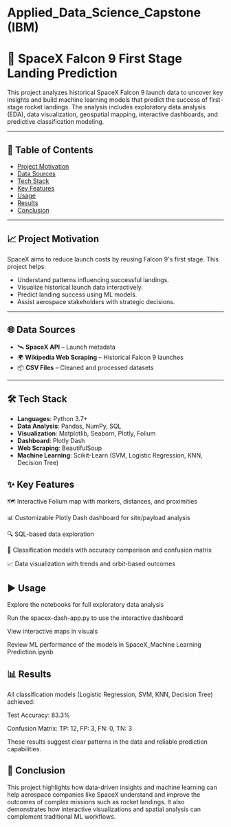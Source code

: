 # Applied_Data_Science_Capstone (IBM)

# 🚀 SpaceX Falcon 9 First Stage Landing Prediction

This project analyzes historical SpaceX Falcon 9 launch data to uncover key insights and build machine learning models that predict the success of first-stage rocket landings. The analysis includes exploratory data analysis (EDA), data visualization, geospatial mapping, interactive dashboards, and predictive classification modeling.

---

## 📌 Table of Contents

- [Project Motivation](#📈-Project-Motivation)
- [Data Sources](#Data-Sources)
- [Tech Stack](#Tech-Stack)
- [Key Features](#Key-Features)
- [Usage](#Usage)
- [Results](#Results)
- [Conclusion](#Conclusion)

---

## 📈 Project Motivation

SpaceX aims to reduce launch costs by reusing Falcon 9's first stage. This project helps:

- Understand patterns influencing successful landings.
- Visualize historical launch data interactively.
- Predict landing success using ML models.
- Assist aerospace stakeholders with strategic decisions.

---

## 🌐 Data Sources

- 🛰️ **SpaceX API** – Launch metadata
- 🌍 **Wikipedia Web Scraping** – Historical Falcon 9 launches
- 📦 **CSV Files** – Cleaned and processed datasets

---

## 🛠️ Tech Stack

- **Languages**: Python 3.7+
- **Data Analysis**: Pandas, NumPy, SQL
- **Visualization**: Matplotlib, Seaborn, Plotly, Folium
- **Dashboard**: Plotly Dash
- **Web Scraping**: BeautifulSoup
- **Machine Learning**: Scikit-Learn (SVM, Logistic Regression, KNN, Decision Tree)

## ✨ Key Features
🗺️ Interactive Folium map with markers, distances, and proximities

📊 Customizable Plotly Dash dashboard for site/payload analysis

🔍 SQL-based data exploration

🤖 Classification models with accuracy comparison and confusion matrix

📈 Data visualization with trends and orbit-based outcomes

## ▶️ Usage
Explore the notebooks for full exploratory data analysis

Run the spacex-dash-app.py to use the interactive dashboard

View interactive maps in visuals

Review ML performance of the models in SpaceX_Machine Learning Prediction.ipynb

## 📊 Results
All classification models (Logistic Regression, SVM, KNN, Decision Tree) achieved:

Test Accuracy: 83.3%

Confusion Matrix: TP: 12, FP: 3, FN: 0, TN: 3

These results suggest clear patterns in the data and reliable prediction capabilities.

## 📌 Conclusion
This project highlights how data-driven insights and machine learning can help aerospace companies like SpaceX understand and improve the outcomes of complex missions such as rocket landings. It also demonstrates how interactive visualizations and spatial analysis can complement traditional ML workflows.
